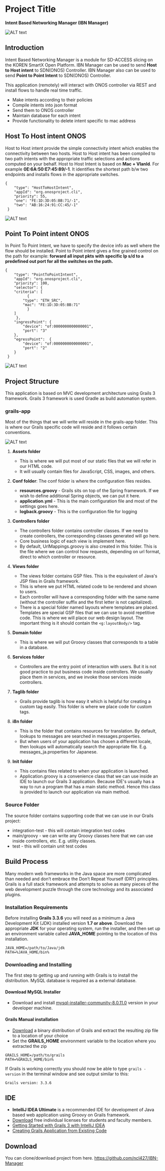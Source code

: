 # Project Title
**Intent Based Networking Manager (IBN Manager)**

![ALT text](/readme_Images/system_diagram.png "System Diagram")


## Introduction
Intent Based Networking Manager is a module for SD-ACCESS slicing on the KOREN SmartX Open Platform. 
IBN Manager can be used to send **Host to Host intent** to SDN(ONOS) Controller. 
IBN Manager also can be used to send **Point to Point Intent** to SDN(ONOS) Controller.

This application (remotely) will interact with ONOS controller via REST and install flows to handle real time traffic.

* Make intents according to their policies 
* Compile intents into json format 
* Send them to ONOS controller
* Maintain database for each intent
* Provide functionality to delete intent specific to mac address

## Host To Host intent ONOS
Host to Host intent provide  the simple connectivity intent which enables the connectivity between two hosts. 
Host to Host intent has been compiled to two path intents with the appropriate traffic selections and actions computed on your behalf.
Host to Host Intent is based on **Mac + VlanId**. For example **0E:6A:50:E7:45:89/-1**.
It identifies the shortest path b/w two endpoints and installs flows in the appropriate switches.
 
```
{ 
    "type": "HostToHostIntent", 
    "appId": "org.onosproject.cli",  
    "priority": 55, 
    "one": "FE:1D:3D:05:BB:71/-1",
    "two": "AB:16:24:91:CC:45/-1"
 }
```
 
![ALT text](/readme_Images/host_to_host_intent.png "Host To Host intent ONOS")


## Point To Point intent ONOS
In Point To Point Intent, we have to specify the device info as well where the flow should be installed.
Point to Point intent gives a fine grained control on the path for example: 
**forward all input pkts with specific Ip s/d to a predefined out port for all the switches on the path.**
```
{ 
    "type": "PointToPointIntent", 
    "appId": "org.onosproject.cli",  
    "priority": 100, 
    "selector": {
   	"criteria": [ 
	      {
		"type": "ETH_SRC",
		"mac": "FE:1D:3D:05:BB:71"
	      }
	]
     },
    "ingressPoint": { 
        "device": "of:0000000000000001", 
        "port": "3" 
    }, 
    "egressPoint":  {
        "device": "of:0000000000000001", 
        "port": "2" 
    } 
 }
 ```
 
![ALT text](/readme_Images/point_to_point_intent.png "Point To Point intent ONOS")

## Project Structure
This application is based on MVC development architecture using Grails 3 framework. Grails 3 framework is used Gradle as build automation system.

### grails-app
Most of the things that we will write will reside in the grails-app folder. This is where our Grails specific code will reside and it follows certain conventions.
 
 ![ALT text](/readme_Images/project_structure.png "Grails3 Project Structure")

1. **Assets folder**
    - This is where we will put most of our static files that we will refer in our HTML code. 
    - It will usually contain files for JavaScript, CSS, images, and others. 
    
2. **Conf folder**:
The conf folder is where the configuration files resides. 
    - **resources.groovy** - Grails sits on top of the Spring framework. If we wish to define additional Spring objects, we can put it here.
    - **application.yml** - This is the main configuration file and most of the settings goes here.
    - **logback.groovy** - This is the configuration file for logging
    
3. **Controllers folder** 
    - The controllers folder contains controller classes. If we need to create controllers, the corresponding classes generated will go here. 
    - Core business logic of each view is implement here.
    - By default, UrlMappings.groovy is also created in this folder. This is the file where we can control how requests, depending on url format, direct to which controller or resource.
    
4. **Views folder**
    - The views folder contains GSP files. This is the equivalent of Java's JSP files in Grails framework. 
    - This is where we put HTML related code to be rendered and shown to users. 
    - Each controller will have a corresponding folder with the same name (without the controller suffix and the first letter is not capitalized). 
    - There is a special folder named layouts where templates are placed. Templates are special GSP files that we can use to avoid repetitive code. This is where we will place our web design layout. The important thing is it should contain the `<g:layoutBody/>` tag.
    
5. **Domain folder**
    -  This is where we will put Groovy classes that corresponds to a table in a database.
      
6. **Services folder** 
    - Controllers are the entry point of interaction with users. But it is not good practice to put business code inside controllers. We usually place them in services, and we invoke those services inside controllers.
     
7. **Taglib folder**
    - Grails provide taglib is how easy it which is helpful for creating a custom tag easily. This folder is where we place code for custom tags.
     
8. **i8n folder**
    - This is the folder that contains resources for translation. By default, lookups to messages are searched in messages.properties. 
    - But when users of your application has chosen a different locale, then lookups will automatically search the appropriate file. E.g. messages_ja.properties for Japanese.
    
9. **Init folder**
    - This contains files related to when your application is launched. 
    - Application.groovy is a convenience class that we can use inside an IDE to launch our Grails 3 application. Because IDE's usually has a way to run a program that has a main static method. Hence this class is provided to launch our application via main method. 

### Source Folder
The source folder contains supporting code that we can use in our Grails project: 
* integration-test - this will contain integration test codes
* main/groovy - we can write any Groovy classes here that we can use inside controllers, etc. E.g. utility classes.
* test - this will contain unit test codes

## Build Process
Many modern web frameworks in the Java space are more complicated than needed and don’t embrace the Don’t Repeat Yourself (DRY) principles. 
Grails is a full stack framework and attempts to solve as many pieces of the web development puzzle through the core technology and its associated plugins.

### Installation Requirements
Before installing **Grails 3.3.6** you will need as a minimum a Java Development Kit (JDK) installed version **1.7 or above**. 
Download the appropriate **JDK** for your operating system, run the installer, and then set up an environment variable called **JAVA_HOME** pointing to the location of this installation.

```
JAVA_HOME=/path/to/Java/jdk
PATH=%JAVA_HOME/bin%
 ```

###  Downloading and Installing
The first step to getting up and running with Grails is to install the distribution. MySQL database is required as a external database. 

#### Download MySQL Installer
 * Download and install [mysql-installer-community-8.0.11.0](https://dev.mysql.com/downloads/mysql/) version in your developer machine. 
 
#### Grails Manual installation
* [Download](https://github.com/grails/grails-core/releases) a binary distribution of Grails and extract the resulting zip file to a location of your choice
* Set the **GRAILS_HOME** environment variable to the location where you extracted the zip

```
GRAILS_HOME=/path/to/grails
PATH=%GRAILS_HOME/bin%
```
 
If Grails is working correctly you should now be able to type `grails -version` in the terminal window and see output similar to this:

```
Grails version: 3.3.6
```

##  IDE
* **IntelliJ IDEA Ultimate** is a recommended IDE for development of Java based web application using Groovy on Grails framework.
* [Download](https://www.jetbrains.com/student/) free individual licenses for students and faculty members.
* [Getting Started with Grails 3 with IntelliJ IDEA](https://www.jetbrains.com/help/idea/getting-started-with-grails3.html)
* [Creating Grails Application from Existing Code](https://www.jetbrains.com/help/idea/creating-grails-application-from-existing-code.html)
## Download 
You can clone/download project from here.
https://github.com/ncl427/IBN-Manager
